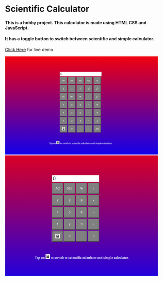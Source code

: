 # Scientific Calculator

#### This is a hobby project. This calculator is made using HTML CSS and JavaScript.

#### It has a toggle button to switch between scientific and simple calculator.

[Click Here](https://srivatsajoshi.github.io/ScientificCalculator/) for live demo

<div style="text-align:center"><img src="./sci.png"/></div>
<div style="text-align:center"><img src="./simp.png" /></div>
